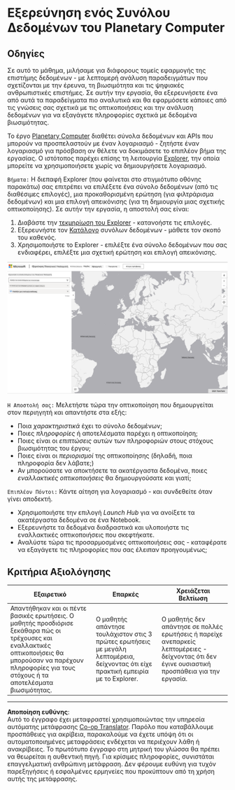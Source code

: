 <!--
CO_OP_TRANSLATOR_METADATA:
{
  "original_hash": "d1e05715f9d97de6c4f1fb0c5a4702c0",
  "translation_date": "2025-08-26T21:55:29+00:00",
  "source_file": "6-Data-Science-In-Wild/20-Real-World-Examples/assignment.md",
  "language_code": "el"
}
-->
# Εξερεύνηση ενός Συνόλου Δεδομένων του Planetary Computer

## Οδηγίες

Σε αυτό το μάθημα, μιλήσαμε για διάφορους τομείς εφαρμογής της επιστήμης δεδομένων - με λεπτομερή ανάλυση παραδειγμάτων που σχετίζονται με την έρευνα, τη βιωσιμότητα και τις ψηφιακές ανθρωπιστικές επιστήμες. Σε αυτήν την εργασία, θα εξερευνήσετε ένα από αυτά τα παραδείγματα πιο αναλυτικά και θα εφαρμόσετε κάποιες από τις γνώσεις σας σχετικά με τις οπτικοποιήσεις και την ανάλυση δεδομένων για να εξαγάγετε πληροφορίες σχετικά με δεδομένα βιωσιμότητας.

Το έργο [Planetary Computer](https://planetarycomputer.microsoft.com/) διαθέτει σύνολα δεδομένων και APIs που μπορούν να προσπελαστούν με έναν λογαριασμό - ζητήστε έναν λογαριασμό για πρόσβαση αν θέλετε να δοκιμάσετε το επιπλέον βήμα της εργασίας. Ο ιστότοπος παρέχει επίσης τη λειτουργία [Explorer](https://planetarycomputer.microsoft.com/explore), την οποία μπορείτε να χρησιμοποιήσετε χωρίς να δημιουργήσετε λογαριασμό.

`Βήματα:`
Η διεπαφή Explorer (που φαίνεται στο στιγμιότυπο οθόνης παρακάτω) σας επιτρέπει να επιλέξετε ένα σύνολο δεδομένων (από τις διαθέσιμες επιλογές), μια προκαθορισμένη ερώτηση (για φιλτράρισμα δεδομένων) και μια επιλογή απεικόνισης (για τη δημιουργία μιας σχετικής οπτικοποίησης). Σε αυτήν την εργασία, η αποστολή σας είναι:

 1. Διαβάστε την [τεκμηρίωση του Explorer](https://planetarycomputer.microsoft.com/docs/overview/explorer/) - κατανοήστε τις επιλογές.
 2. Εξερευνήστε τον [Κατάλογο](https://planetarycomputer.microsoft.com/catalog) συνόλων δεδομένων - μάθετε τον σκοπό του καθενός.
 3. Χρησιμοποιήστε το Explorer - επιλέξτε ένα σύνολο δεδομένων που σας ενδιαφέρει, επιλέξτε μια σχετική ερώτηση και επιλογή απεικόνισης.

![Το Planetary Computer Explorer](../../../../translated_images/planetary-computer-explorer.c1e95a9b053167d64e2e8e4347cfb689e47e2037c33103fc1bbea1a149d4f85b.el.png)

`Η Αποστολή σας:`
Μελετήστε τώρα την οπτικοποίηση που δημιουργείται στον περιηγητή και απαντήστε στα εξής:
 * Ποια _χαρακτηριστικά_ έχει το σύνολο δεδομένων;
 * Ποιες _πληροφορίες_ ή αποτελέσματα παρέχει η οπτικοποίηση;
 * Ποιες είναι οι _επιπτώσεις_ αυτών των πληροφοριών στους στόχους βιωσιμότητας του έργου;
 * Ποιες είναι οι _περιορισμοί_ της οπτικοποίησης (δηλαδή, ποια πληροφορία δεν λάβατε;)
 * Αν μπορούσατε να αποκτήσετε τα ακατέργαστα δεδομένα, ποιες _εναλλακτικές οπτικοποιήσεις_ θα δημιουργούσατε και γιατί;

`Επιπλέον Πόντοι:`
Κάντε αίτηση για λογαριασμό - και συνδεθείτε όταν γίνει αποδεκτή.
 * Χρησιμοποιήστε την επιλογή _Launch Hub_ για να ανοίξετε τα ακατέργαστα δεδομένα σε ένα Notebook.
 * Εξερευνήστε τα δεδομένα διαδραστικά και υλοποιήστε τις εναλλακτικές οπτικοποιήσεις που σκεφτήκατε.
 * Αναλύστε τώρα τις προσαρμοσμένες οπτικοποιήσεις σας - καταφέρατε να εξαγάγετε τις πληροφορίες που σας έλειπαν προηγουμένως;

## Κριτήρια Αξιολόγησης

Εξαιρετικό | Επαρκές | Χρειάζεται Βελτίωση
--- | --- | -- |
Απαντήθηκαν και οι πέντε βασικές ερωτήσεις. Ο μαθητής προσδιόρισε ξεκάθαρα πώς οι τρέχουσες και εναλλακτικές οπτικοποιήσεις θα μπορούσαν να παρέχουν πληροφορίες για τους στόχους ή τα αποτελέσματα βιωσιμότητας.| Ο μαθητής απάντησε τουλάχιστον στις 3 πρώτες ερωτήσεις με μεγάλη λεπτομέρεια, δείχνοντας ότι είχε πρακτική εμπειρία με το Explorer.| Ο μαθητής δεν απάντησε σε πολλές ερωτήσεις ή παρείχε ανεπαρκείς λεπτομέρειες - δείχνοντας ότι δεν έγινε ουσιαστική προσπάθεια για την εργασία.|

---

**Αποποίηση ευθύνης**:  
Αυτό το έγγραφο έχει μεταφραστεί χρησιμοποιώντας την υπηρεσία αυτόματης μετάφρασης [Co-op Translator](https://github.com/Azure/co-op-translator). Παρόλο που καταβάλλουμε προσπάθειες για ακρίβεια, παρακαλούμε να έχετε υπόψη ότι οι αυτοματοποιημένες μεταφράσεις ενδέχεται να περιέχουν λάθη ή ανακρίβειες. Το πρωτότυπο έγγραφο στη μητρική του γλώσσα θα πρέπει να θεωρείται η αυθεντική πηγή. Για κρίσιμες πληροφορίες, συνιστάται επαγγελματική ανθρώπινη μετάφραση. Δεν φέρουμε ευθύνη για τυχόν παρεξηγήσεις ή εσφαλμένες ερμηνείες που προκύπτουν από τη χρήση αυτής της μετάφρασης.